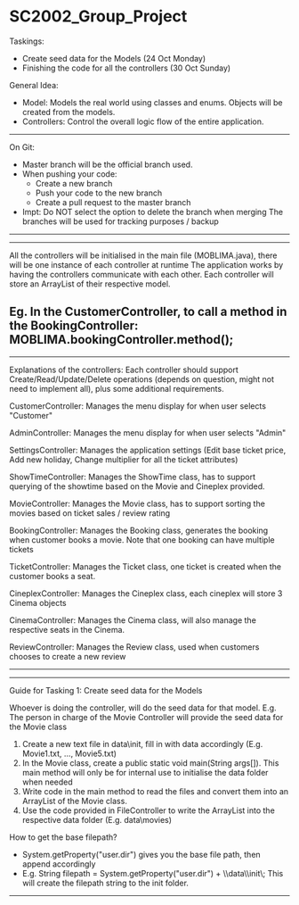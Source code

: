 # SC2002_Group_Project

Taskings:
- Create seed data for the Models            (24 Oct Monday)
- Finishing the code for all the controllers (30 Oct Sunday)

General Idea:
- Model: Models the real world using classes and enums. Objects will be created from the models. 
- Controllers: Control the overall logic flow of the entire application. 

----------------------
On Git:
- Master branch will be the official branch used.
- When pushing your code:
    - Create a new branch
    - Push your code to the new branch
    - Create a pull request to the master branch
- Impt: Do NOT select the option to delete the branch when merging
        The branches will be used for tracking purposes / backup 
----------------------
----------------------
All the controllers will be initialised in the main file (MOBLIMA.java), there will be one instance of each controller at runtime
The application works by having the controllers communicate with each other.
Each controller will store an ArrayList of their respective model.

Eg. In the CustomerController, to call a method in the BookingController:
MOBLIMA.bookingController.method();
----------------------
----------------------
Explanations of the controllers:
Each controller should support Create/Read/Update/Delete operations (depends on question, might not need to implement all), plus some additional requirements.

CustomerController: Manages the menu display for when user selects "Customer"

AdminController:    Manages the menu display for when user selects "Admin"

SettingsController: Manages the application settings (Edit base ticket price, Add new holiday, Change multiplier for all the ticket attributes)

ShowTimeController: Manages the ShowTime class, has to support querying of the showtime based on the Movie and Cineplex provided.

MovieController: Manages the Movie class, has to support sorting the movies based on ticket sales / review rating

BookingController: Manages the Booking class, generates the booking when customer books a movie. Note that one booking can have multiple tickets

TicketController: Manages the Ticket class, one ticket is created when the customer books a seat. 

CineplexController: Manages the Cineplex class, each cineplex will store 3 Cinema objects

CinemaController: Manages the Cinema class, will also manage the respective seats in the Cinema. 

ReviewController: Manages the Review class, used when customers chooses to create a new review

----------------------
----------------------
Guide for Tasking 1: Create seed data for the Models

Whoever is doing the controller, will do the seed data for that model.
E.g. The person in charge of the Movie Controller will provide the seed data for the Movie class

1) Create a new text file in data\init, fill in with data accordingly (E.g. Movie1.txt, ..., Movie5.txt)
2) In the Movie class, create a public static void main(String args[]).
   This main method will only be for internal use to initialise the data folder when needed
3) Write code in the main method to read the files and convert them into an ArrayList of the Movie class. 
4) Use the code provided in FileController to write the ArrayList into the respective data folder (E.g. data\movies)

How to get the base filepath?
- System.getProperty("user.dir") gives you the base file path, then append accordingly
- E.g. String filepath = System.getProperty("user.dir") + \\\data\\\init\\\;
This will create the filepath string to the init folder. 

----------------------
